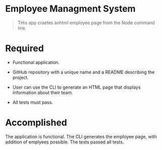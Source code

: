 # Employee Managment System
> THis app craetes anhtml employee page from the Node command line.

# Required
* Functional application.

* GitHub repository with a unique name and a README describing the project.

* User can use the CLI to generate an HTML page that displays information about their team.

* All tests must pass.

# Accomplished

The application is functional. The CLI generates the employee page, with addition of emplyees possible. The tests passed all tests.
